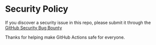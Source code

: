 # Security Policy

If you discover a security issue in this repo, please submit it through the [GitHub Security Bug Bounty](https://hackerone.com/github)

Thanks for helping make GitHub Actions safe for everyone.
